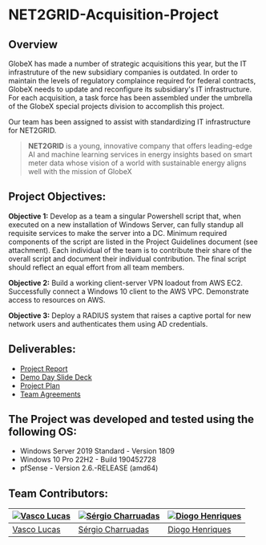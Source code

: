 # NET2GRID-Acquisition-Project

## Overview

GlobeX has made a number of strategic acquisitions this year, but the IT infrastruture of the new subsidiary companies is outdated. In order to maintain the levels of regulatory complaince required for federal contracts, GlobeX needs to update and reconfigure its subsidiary's IT infrastructure. For each acquisition, a task force has been assembled under the umbrella of the GlobeX special projects division to accomplish this project.

Our team has been assigned to assist with standardizing IT infrastructure for NET2GRID. 

> **NET2GRID** is a young, innovative company that offers leading-edge AI and machine learning services in energy insights based on smart meter data whose vision of a world with sustainable energy aligns well with the mission of GlobeX

## Project Objectives:

**Objective 1:** Develop as a team a singular Powershell script that, when executed on a new installation of Windows Server, can fully standup all requisite services to make the server into a DC. Minimum required components of the script are listed in the Project Guidelines document (see attachment). Each individual of the team is to contribute their share of the overall script and document their individual contribution. The final script should reflect an equal effort from all team members.

**Objective 2:** Build a working client-server VPN loadout from AWS EC2. Successfully connect a Windows 10 client to the AWS VPC. Demonstrate access to resources on AWS.

**Objective 3:** Deploy a RADIUS system that raises a captive portal for new network users and authenticates them using AD credentials.

## Deliverables:

- [Project Report](https://drive.google.com/file/d/1bkUoN6Q8AstrITjqF8jbomOeCyvjCY_Q/view?usp=sharing)
- [Demo Day Slide Deck](https://docs.google.com/presentation/d/1F9Z8U2cAYGBJmb0pe4S_9PCLfIl9UBfbSSGNZwOJh0M/edit?usp=sharing)
- [Project Plan](https://drive.google.com/file/d/18Ra2zM6jh8l0wYACE7_1jD4WnpwyQO0r/view?usp=share_link)
- [Team Agreements](https://github.com/VascoLucas01/NET2GRID-Acquisition-Project/blob/main/TeamAgreements/TeamAgreements.md)

## The Project was developed and tested using the following OS:

- Windows Server 2019 Standard - Version 1809
- Windows 10 Pro 22H2 - Build 190452728
- pfSense - Version 2.6.-RELEASE (amd64)

## Team Contributors:

| [![Vasco Lucas](https://avatars.githubusercontent.com/u/110473841?v=4&s=144)](https://github.com/VascoLucas01) | [![Sérgio Charruadas](https://avatars.githubusercontent.com/u/20626461?v=4&s=144)](https://github.com/itzvenom) | [![Diogo Henriques](https://avatars.githubusercontent.com/u/125299195?v=4&s=144)](https://github.com/diohen90) |
|---|---|---|
| [Vasco Lucas](https://github.com/VascoLucas01) | [Sérgio Charruadas](https://github.com/itzvenom) | [Diogo Henriques](https://github.com/diohen90) |
